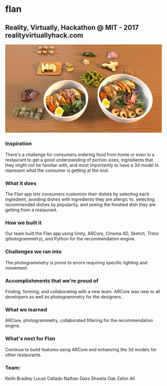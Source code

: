 # flan

## Reality, Virtually, Hackathon @ MIT - 2017 realityvirtuallyhack.com

![flan-food](/TableTop.jpg)

### Inspiration

There's a challenge for consumers ordering food from home or even in a restaurant to get a good understanding of portion sizes, ingredients that they might not be familiar with, and most importantly to have a 3d model to represent what the consumer is getting at the end.

### What it does
The Flan app lets consumers customize their dishes by selecting each ingredient, avoiding dishes with ingredients they are allergic to, selecting recommended dishes by popularity, and seeing the finished dish they are getting from a restaurant.

### How we built it
Our team built the Flan app using Unity, ARCore, Cinema 4D, Sketch, Trinio (photogrammetry), and Python for the recommendation engine.

### Challenges we ran into
The photogrammetry is prone to errors requiring specific lighting and movement.

### Accomplishments that we're proud of

Finding, forming, and collaborating with a new team. ARCore was new to all developers as well as photogrammetry for the designers.

### What we learned

ARCore, photogrammetry, collaborated filtering for the recommendation engine.

### What's next for Flan

Continue to build features using ARCore and enhancing the 3d models for other restaurants.

### Team:
Keith Bradley
Lucas Callado
Nathan Dass
Shweta Oak
Zahin Ali
